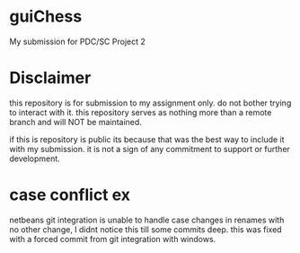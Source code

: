 # guiChess
My submission for PDC/SC Project 2

# Disclaimer
this repository is for submission to my assignment only. do not bother trying to interact with it. this repository serves as nothing more than a remote branch and will NOT be maintained.

if this is repository is public its because that was the best way to include it with my submission. it is not a sign of any commitment to support or further development.

# case conflict ex
netbeans git integration is unable to handle case changes in renames with no other change, I didnt notice this till some commits deep. this was fixed with a forced commit from git integration with windows.
